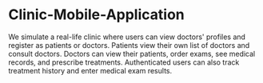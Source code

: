 # Clinic-Mobile-Application
We simulate a real-life clinic where users can view doctors' profiles and register as patients or doctors. Patients view their own list of doctors and consult doctors. Doctors can view their patients, order exams, see medical records, and prescribe treatments. Authenticated users can also track treatment history and enter medical exam results. 
